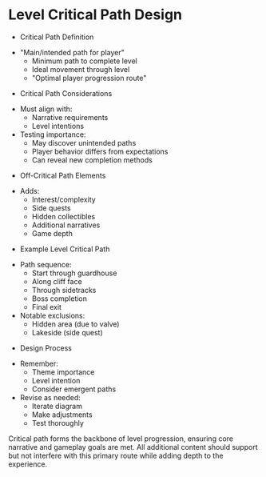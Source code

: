 # Level Critical Path Design

* Critical Path Definition
 - "Main/intended path for player"
   * Minimum path to complete level
   * Ideal movement through level
   * "Optimal player progression route"

* Critical Path Considerations
 - Must align with:
   * Narrative requirements
   * Level intentions
 - Testing importance:
   * May discover unintended paths
   * Player behavior differs from expectations
   * Can reveal new completion methods

* Off-Critical Path Elements
 - Adds:
   * Interest/complexity
   * Side quests
   * Hidden collectibles
   * Additional narratives
   * Game depth

* Example Level Critical Path
 - Path sequence:
   * Start through guardhouse
   * Along cliff face
   * Through sidetracks
   * Boss completion
   * Final exit
 - Notable exclusions:
   * Hidden area (due to valve)
   * Lakeside (side quest)

* Design Process
 - Remember:
   * Theme importance
   * Level intention
   * Consider emergent paths
 - Revise as needed:
   * Iterate diagram
   * Make adjustments
   * Test thoroughly

Critical path forms the backbone of level progression, ensuring core narrative and gameplay goals are met. All additional content should support but not interfere with this primary route while adding depth to the experience.